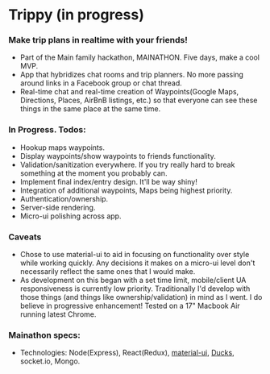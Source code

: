 # Trippy (in progress) #

### Make trip plans in realtime with your friends! ###
* Part of the Main family hackathon, MAINATHON. Five days, make a cool MVP.
* App that hybridizes chat rooms and trip planners. No more passing around links in a Facebook group or chat thread.
* Real-time chat and real-time creation of Waypoints(Google Maps, Directions, Places, AirBnB listings, etc.) so that everyone can see these things in the same place at the same time.

### In Progress. Todos: ###
* Hookup maps waypoints.
* Display waypoints/show waypoints to friends functionality.
* Validation/sanitization everywhere. If you try really hard to break something at the moment you probably can.
* Implement final index/entry design. It'll be way shiny!
* Integration of additional waypoints, Maps being highest priority. 
* Authentication/ownership.
* Server-side rendering.
* Micro-ui polishing across app.

### Caveats ###
* Chose to use material-ui to aid in focusing on functionality over style while working quickly. Any decisions it makes on a micro-ui level don't necessarily reflect the same ones that I would make.
* As development on this began with a set time limit, mobile/client UA responsiveness is currently low priority. Traditionally I'd develop with those things (and things like ownership/validation) in mind as I went. I do believe in progressive enhancement! Tested on a 17" Macbook Air running latest Chrome.


### Mainathon specs: ###
* Technologies: Node(Express), React(Redux), [material-ui](http://www.material-ui.com/#/), [Ducks](https://github.com/erikras/ducks-modular-redux), socket.io, Mongo.





